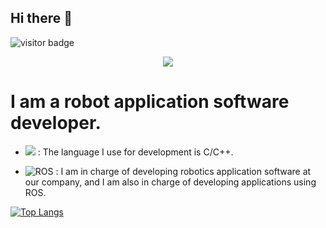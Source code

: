 ## Hi there 👋 


![visitor badge](https://visitor-badge.imlete.cn/?id=github.woobin.visitor-badge)


<div align= "center">
    <img src="https://capsule-render.vercel.app/api?type=waving&color=gradient&height=180&text=Wookbin%20Jin&animation=&fontColor=000000&fontSize=70" />
</div>


# I am a robot application software developer. 

- <img src="https://img.shields.io/badge/c++-%2300599C.svg?style=for-the-badge&logo=c%2B%2B&logoColor=white"/> : The language I use for development is C/C++.

- ![ROS](https://img.shields.io/badge/ROS-ROS2-gray?logo=ros&logoColor=white) : I am in charge of developing robotics application software at our company, and I am also in charge of developing applications using ROS.

 [![Top Langs](https://github-readme-stats.vercel.app/api/top-langs/?username=wookbin)](https://github.com/anuraghazra/github-readme-stats)
